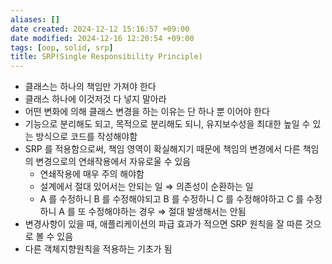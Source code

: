```yaml
---
aliases: []
date created: 2024-12-12 15:16:57 +09:00
date modified: 2024-12-16 12:20:54 +09:00
tags: [oop, solid, srp]
title: SRP(Single Responsibility Principle)
---
```


- 클래스는 하나의 책임만 가져야 한다
- 클래스 하나에 이것저것 다 넣지 말아라
- 어떤 변화에 의해 클래스 변경을 하는 이유는 단 하나 뿐 이어야 한다
- 기능으로 분리해도 되고, 목적으로 분리해도 되니, 유지보수성을 최대한 높일 수 있는 방식으로 코드를 작성해야함
- SRP 를 적용함으로써, 책임 영역이 확실해지기 때문에 책임의 변경에서 다른 책임의 변경으로의 연쇄작용에서 자유로울 수 있음
  - 연쇄작용에 매우 주의 해야함
  - 설계에서 절대 있어서는 안되는 일 ⇒ 의존성이 순환하는 일
  - A 를 수정하니 B 를 수정해야되고 B 를 수정하니 C 를 수정해야하고 C 를 수정하니 A 를 또 수정해야하는 경우 ⇒ 절대 발생해서는 안됨
- 변경사항이 있을 때, 애플리케이션의 파급 효과가 적으면 SRP 원칙을 잘 따른 것으로 볼 수 있음
- 다른 객체지향원칙을 적용하는 기초가 됨
